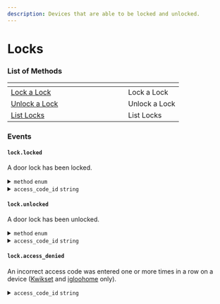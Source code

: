 ```yaml
---
description: Devices that are able to be locked and unlocked.
---
```


# Locks

### List of Methods

<table data-header-hidden><thead><tr><th width="250"></th><th></th></tr></thead><tbody><tr><td><a href="lock_door.md">Lock a Lock</a></td><td>Lock a Lock</td></tr><tr><td><a href="unlock_door.md">Unlock a Lock</a></td><td>Unlock a Lock</td></tr><tr><td><a href="list.md">List Locks</a></td><td>List Locks</td></tr></tbody></table>

### Events

#### `lock.locked`

A door lock has been locked.

<details>

<summary><code>method</code> <code>enum</code></summary>

Present on `lock.locked` and `lock.unlocked` events. Specifies the method used to perform the [lock](../../capability-guides/smart-locks/lock-and-unlock#locking-a-door) or [unlock](../../capability-guides/smart-locks/lock-and-unlock#unlocking-a-door) action.

Supported values for `lock.unlocked`:
- `keycode`
- `manual`
- `unknown`
- `seamapi`

Supported values for `lock.locked`:
- `keycode`
- `manual`
- `unknown`
- `seamapi`
- `automatic` (for [Kwikset](./../device-guides/kwikset-locks) and [igloohome](../../device-guides/igloohome-locks) only)
</details>

<details>

<summary><code>access_code_id</code> <code>string</code></summary>

Specifies the unique identifier of the access code used to trigger this event. Seam includes this ID in the event if the affected device returns this information.
For a list of device manufacturers that send the `access_code_id` in lock events, see [Linking Unlock Events and Access Codes](../../capability-guides/smart-locks/access-codes#linking-unlock-events-and-access-codes).
</details>

#### `lock.unlocked`

A door lock has been unlocked.

<details>

<summary><code>method</code> <code>enum</code></summary>

Present on `lock.locked` and `lock.unlocked` events. Specifies the method used to perform the [lock](../../products/smart-locks/lock-and-unlock#locking-a-door) or [unlock](../../products/smart-locks/lock-and-unlock#unlocking-a-door) action.

Supported values for `lock.unlocked`:
- `keycode`
- `manual`
- `unknown`
- `seamapi`

Supported values for `lock.locked`:
- `keycode`
- `manual`
- `unknown`
- `seamapi`
- `automatic` (for [Kwikset](./../device-guides/kwikset-locks) and [igloohome](../../device-guides/igloohome-locks) only)
</details>

<details>

<summary><code>access_code_id</code> <code>string</code></summary>

Specifies the unique identifier of the access code used to trigger this event. Seam includes this ID in the event if the affected device returns this information.
For a list of device manufacturers that send the `access_code_id` in lock events, see [Linking Unlock Events and Access Codes](../../capability-guides/smart-locks/access-codes#linking-unlock-events-and-access-codes).
</details>

#### `lock.access_denied`

An incorrect access code was entered one or more times in a row on a device ([Kwikset](./../device-guides/kwikset-locks) and [igloohome](../../device-guides/igloohome-locks) only).

<details>

<summary><code>access_code_id</code> <code>string</code></summary>

Specifies the unique identifier of the access code used to trigger this event. Seam includes this ID in the event if the affected device returns this information.
For a list of device manufacturers that send the `access_code_id` in lock events, see [Linking Unlock Events and Access Codes](../../capability-guides/smart-locks/access-codes#linking-unlock-events-and-access-codes).
</details>
